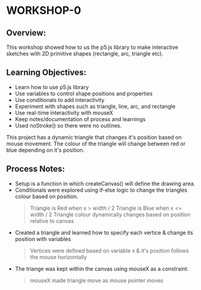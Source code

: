 # WORKSHOP-0

## Overview: 
This workshop showed how to us the p5.js library to make interactive sketches with 2D primitive shapes (rectangle, arc, triangle etc).

## Learning Objectives: 
- Learn how to use p5.js library
- Use variables to control shape positions and properties
- Use conditionals to add interactivity
- Experiment with shapes such as triangle, line, arc, and rectangle
- Use real-time interactivity with mouseX 
- Keep notes/documentation of process and learnings
- Used noStroke() so there were no outlines. 

This project has a dynamic triangle that changes it's position based on mouse movement. 
The colour of the triangle will change between red or blue depending on it's position. 

## Process Notes: 
- Setup is a function in which createCanvas() will define the drawing area. 
- Conditionals were explored using if-else logic to change the triangles colour based on position.
    > Triangle is Red when x > width / 2
    > Triangle is Blue when x <= width / 2
    > Triangle colour dynamically changes based on position relative to canvas
- Created a triangle and learned how to specify each vertice & change its position with variables
    > Vertices were defined based on variable x & it's position follows the mouse horizontally
- The triange was kept within the canvas using mouseX as a constraint.
    > mouseX made triangle move as mouse pointer moves
